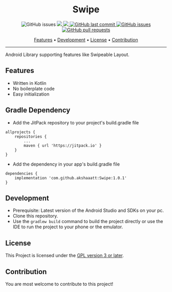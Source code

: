 <h1 align="center">Swipe</h1>

<p align="center">
    <img src="https://jitpack.io/v/akshaaatt/Swipe.svg?style=flat-square&logo=github&logoColor=white"
         alt="GitHub issues">
    <a href="https://jitpack.io/#akshaaatt/Swipe">
    <img src="https://PlayBadges.pavi2410.me/badge/downloads?id=com.redalck.gameone">
    <img src="https://PlayBadges.pavi2410.me/badge/ratings?id=com.redalck.gameone">
    <a href="https://github.com/akshaaatt/Swipe/commits/master">
    <img src="https://img.shields.io/github/last-commit/akshaaatt/Swipe.svg?style=flat-square&logo=github&logoColor=white"
         alt="GitHub last commit">
    <a href="https://github.com/akshaaatt/Swipe/issues">
    <img src="https://img.shields.io/github/issues-raw/akshaaatt/Swipe.svg?style=flat-square&logo=github&logoColor=white"
         alt="GitHub issues">
    <a href="https://github.com/akshaaatt/Swipe/pulls">
    <img src="https://img.shields.io/github/issues-pr-raw/akshaaatt/Swipe.svg?style=flat-square&logo=github&logoColor=white"
         alt="GitHub pull requests">
</p>

<p align="center">
  <a href="#features">Features</a> •
  <a href="#development">Development</a> •
  <a href="#license">License</a> •
  <a href="#contribution">Contribution</a>
</p>
   
---

Android Library supporting features like Swipeable Layout.

## Features

* Written in Kotlin
* No boilerplate code
* Easy initialization

## Gradle Dependency

* Add the JitPack repository to your project's build.gradle file

```
allprojects {
    repositories {
        ...
        maven { url 'https://jitpack.io' }
    }
}
```

* Add the dependency in your app's build.gradle file

```
dependencies {
    implementation 'com.github.akshaaatt:Swipe:1.0.1'
}
```

## Development

* Prerequisite: Latest version of the Android Studio and SDKs on your pc.
* Clone this repository.
* Use the `gradlew build` command to build the project directly or use the IDE to run the project to your phone or the emulator.

## License

This Project is licensed under the [GPL version 3 or later](https://www.gnu.org/licenses/gpl-3.0.html).

## Contribution

You are most welcome to contribute to this project!
